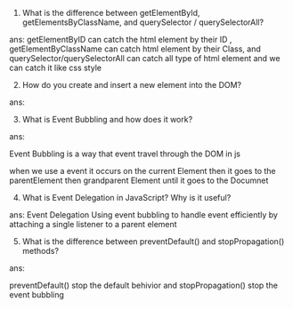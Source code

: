 1. What is the difference between getElementById, getElementsByClassName, and querySelector / querySelectorAll?

ans: getElementByID can catch the html element by their ID ,
    getElementByClassName can catch html element by their Class,
    and  querySelector/querySelectorAll can catch all type of html element and we can catch it like css style 

2. How do you create and insert a new element into the DOM?

ans: 
<body id="Body">
<script>
    let Body = document.getElementByID("Body");
    let div = document.creatElement("div");
    Body.appendChild(div);
</script>
</body>

3. What is Event Bubbling and how does it work?

ans:

Event Bubbling is a way that  event travel through the DOM in js

when we use a event it occurs on the current Element then it goes to the parentElement then grandparent Element until it goes to the Documnet

4. What is Event Delegation in JavaScript? Why is it useful?

ans:
Event Delegation Using event bubbling to handle event efficiently by attaching a single listener to a parent element


5. What is the difference between preventDefault() and stopPropagation() methods?

ans:

preventDefault() stop the default behivior and stopPropagation() stop the event bubbling
